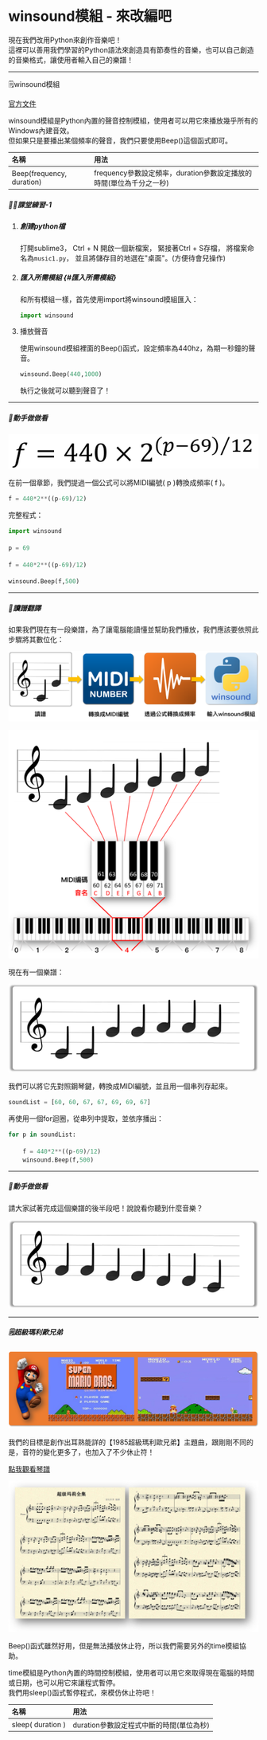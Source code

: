 # winsound模組 - 來改編吧

現在我們改用Python來創作音樂吧！  
這裡可以善用我們學習的Python語法來創造具有節奏性的音樂，也可以自己創造的音樂格式，讓使用者輸入自己的樂譜！

---

🗒️winsound模組

[官方文件](https://docs.python.org/3.6/library/winsound.html)

winsound模組是Python內置的聲音控制模組，使用者可以用它來播放幾乎所有的Windows內建音效。  
但如果只是要播出某個頻率的聲音，我們只要使用Beep\(\)這個函式即可。

| 名稱 | 用法 |
| :--- | :--- |
| Beep\(frequency, duration\) | frequency參數設定頻率，duration參數設定播放的時間\(單位為千分之一秒\) |

##### 👨‍💻課堂練習-1

1. ##### 創建python檔

   打開sublime3， Ctrl + N 開啟一個新檔案， 緊接著Ctrl + S存檔， 將檔案命名為`music1.py`， 並且將儲存目的地選在"桌面"。\(方便待會兒操作\)

2. ##### 匯入所需模組 {#匯入所需模組}

   和所有模組一樣，首先使用import將winsound模組匯入：

   ```py
   import winsound
   ```

3. 播放聲音

   使用winsound模組裡面的Beep\(\)函式，設定頻率為440hz，為期一秒鐘的聲音。

   ```py
   winsound.Beep(440,1000)
   ```

   執行之後就可以聽到聲音了！

---

##### 👀動手做做看

![](/assets/電子樂-8.png)

在前一個章節，我們提過一個公式可以將MIDI編號\( p \)轉換成頻率\( f \)。

```py
f = 440*2**((p-69)/12)
```

完整程式：

```py
import winsound

p = 69

f = 440*2**((p-69)/12)

winsound.Beep(f,500)
```

---

##### 👀讀譜翻譯

如果我們現在有一段樂譜，為了讓電腦能讀懂並幫助我們播放，我們應該要依照此步驟將其數位化：

![](/assets/winsound-5.png)

![](/assets/電子樂-5.png)

現在有一個樂譜：

![](/assets/winsound-1.png)

我們可以將它先對照鋼琴鍵，轉換成MIDI編號，並且用一個串列存起來。

```py
soundList = [60, 60, 67, 67, 69, 69, 67]
```

再使用一個for迴圈，從串列中提取，並依序播出：

```py
for p in soundList:

    f = 440*2**((p-69)/12)
    winsound.Beep(f,500)
```

---

##### 👀動手做做看

請大家試著完成這個樂譜的後半段吧！說說看你聽到什麼音樂？

![](/assets/winsound-2.png)

---

##### 🗒️超級瑪利歐兄弟

![](/assets/winsound-3.png)

我們的目標是創作出耳熟能詳的【1985超級瑪利歐兄弟】主題曲，跟剛剛不同的是，音符的變化更多了，也加入了不少休止符！

[點我觀看琴譜](http://www.gangqinpu.com/html/1949.htm)

![](/assets/winsound-4.png)

Beep\(\)函式雖然好用，但是無法播放休止符，所以我們需要另外的time模組協助。

time模組是Python內置的時間控制模組，使用者可以用它來取得現在電腦的時間或日期，也可以用它來讓程式暫停。  
我們用sleep\(\)函式暫停程式，來模仿休止符吧！

| 名稱 | 用法 |
| :--- | :--- |
| sleep\( duration \) | duration參數設定程式中斷的時間\(單位為秒\) |



